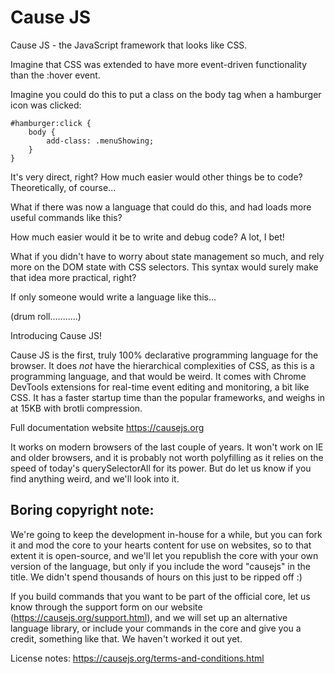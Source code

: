 # Cause JS
Cause JS - the JavaScript framework that looks like CSS.

Imagine that CSS was extended to have more event-driven functionality than the :hover event.

Imagine you could do this to put a class on the body tag when a hamburger icon was clicked:

```
#hamburger:click {
    body {
        add-class: .menuShowing;
    }
}
```

It's very direct, right? How much easier would other things be to code? Theoretically, of course...

What if there was now a language that could do this, and had loads more useful commands like this?

How much easier would it be to write and debug code? A lot, I bet!

What if you didn't have to worry about state management so much, and rely more on the DOM state with CSS selectors. This syntax would surely make that idea more practical, right?

If only someone would write a language like this...

(drum roll...........)

Introducing Cause JS!

Cause JS is the first, truly 100% declarative programming language for the browser.
It does *not* have the hierarchical complexities of CSS, as this is a programming language, and that would be weird.
It comes with Chrome DevTools extensions for real-time event editing and monitoring, a bit like CSS.
It has a faster startup time than the popular frameworks, and weighs in at 15KB with brotli compression.

Full documentation website
https://causejs.org

It works on modern browsers of the last couple of years. It won't work on IE and older browsers, and it is probably not worth polyfilling as it relies on the speed of today's querySelectorAll for its power. But do let us know if you find anything weird, and we'll look into it.


Boring copyright note:
----------------------

We're going to keep the development in-house for a while, but you can fork it and mod the core to your hearts content for use on websites, so to that extent it is open-source, and we'll let you republish the core with your own version of the language, but only if you include the word "causejs" in the title. We didn't spend thousands of hours on this just to be ripped off :)

If you build commands that you want to be part of the official core, let us know through the support form on our website (https://causejs.org/support.html), and we will set up an alternative language library, or include your commands in the core and give you a credit, something like that. We haven't worked it out yet.

License notes:
https://causejs.org/terms-and-conditions.html
